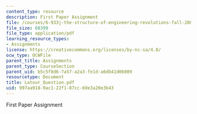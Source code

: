```yaml
---
content_type: resource
description: First Paper Assignment
file: /courses/6-933j-the-structure-of-engineering-revolutions-fall-2001/997aa9189ac122f187cc69e3a20e3b43_Latour_Question.pdf
file_size: 68399
file_type: application/pdf
learning_resource_types:
- Assignments
license: https://creativecommons.org/licenses/by-nc-sa/4.0/
ocw_type: OCWFile
parent_title: Assignments
parent_type: CourseSection
parent_uid: b5c5f8d6-7a57-a2a3-fe1d-a6db41d06009
resourcetype: Document
title: Latour_Question.pdf
uid: 997aa918-9ac1-22f1-87cc-69e3a20e3b43
---
```

First Paper Assignment